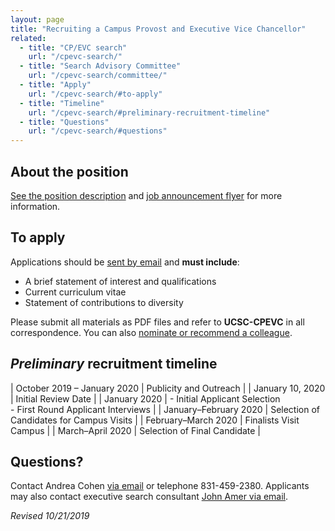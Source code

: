```yaml
---
layout: page
title: "Recruiting a Campus Provost and Executive Vice Chancellor"
related:
  - title: "CP/EVC search"
    url: "/cpevc-search/"
  - title: "Search Advisory Committee"
    url: "/cpevc-search/committee/"
  - title: "Apply"
    url: "/cpevc-search/#to-apply"
  - title: "Timeline"
    url: "/cpevc-search/#preliminary-recruitment-timeline"
  - title: "Questions"
    url: "/cpevc-search/#questions"    
---
```


## About the position
[See the position description](/assets/pdfs/cpevc-position-description.pdf) and [job announcement flyer](/assets/pdfs/cpevc-search-2019.pdf) for more information.  

## To apply

Applications should be [sent by email](mailto:UCSCCPEVC@kornferry.com?subject=UCSC-CPEVC) and **must include**:
- A brief statement of interest and qualifications
- Current curriculum vitae
- Statement of contributions to diversity

Please submit all materials as PDF files and refer to **UCSC-CPEVC** in all correspondence. You can also [nominate or recommend a colleague](mailto:UCSCCPEVC@kornferry.com?subject=UCSC-CPEVC).

## _Preliminary_ recruitment timeline

| October 2019 – January 2020 | Publicity and Outreach |
| January 10, 2020 | Initial Review Date |
| January 2020 | - Initial Applicant Selection<br>- First Round Applicant Interviews |
| January–February 2020 | Selection of Candidates for Campus Visits |
| February–March 2020 | Finalists Visit Campus |
| March–April 2020 | Selection of Final Candidate |

## Questions?

Contact Andrea Cohen [via email](mailto:cpevc-search@ucsc.edu) or telephone 831-459-2380. Applicants may also contact executive search consultant [John Amer via email](mailto:John.Amer@kornferry.com).

_Revised 10/21/2019_
